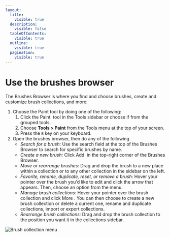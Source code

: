 ```yaml
---
layout:
  title:
    visible: true
  description:
    visible: false
  tableOfContents:
    visible: true
  outline:
    visible: true
  pagination:
    visible: true
---
```


# Use the brushes browser

The Brushes Browser is where you find and choose brushes, create and customize brush collections, and more:

1. Choose the Paint tool by doing one of the following:
   1. Click the Paint <img src="https://help.pixelmator.com/pixelmator-pro/3.5/assets/English/1580999191000.png" alt="" data-size="line"> tool in the Tools sidebar or choose if from the grouped tools.
   2. Choose **Tools > Paint** from the Tools menu at the top of your screen.&#x20;
   3. Press the `B` key on your keyboard.
2. Open the brushes browser, then do any of the following
   * _Search for a brush:_ Use the search field at the top of the Brushes Browser to search for specific brushes by name.
   * _Create a new brush:_ Click Add <img src="https://help.pixelmator.com/pixelmator-pro/3.5/assets/English/1579274394000.png" alt="" data-size="line"> in the top-right corner of the Brushes Browser.
   * _Move or rearrange brushes:_ Drag and drop the brush to a new place within a collection or to any other collection in the sidebar on the left.
   * _Favorite, rename, duplicate, reset, or remove a brush:_ Hover your pointer over the brush you'd like to edit and click the arrow that appears. Then, choose an option from the menu.
   * _Manage brush collections:_ Hover your pointer over the brush collection and click More <img src="https://help.pixelmator.com/pixelmator-pro/3.5/assets/English/1605111967000.png" alt="" data-size="line">. You can then choose to create a new brush collection or delete a current one, rename and duplicate collections, import or export collections.
   * _Rearrange brush collections:_ Drag and drop the brush collection to the position you want it in the collections sidebar.

![Brush collection menu](https://help.pixelmator.com/pixelmator-pro/3.5/assets/English/1624446322000.jpeg)

